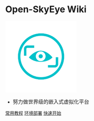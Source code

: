 <!-- _coverpage.md -->

# Open-SkyEye Wiki

<img src="_media/icon.png" alt="logo" style="zoom:30%;" />

- <font size=3>努力做世界级的嵌入式虚拟化平台</font>

[常用教程](https://open-skyeye.gitee.io/wiki)
[环境部署](/zh-cn/env-doc/env-doc.md)
[快速开始](/zh-cn/quick-start/quick-start.md)
